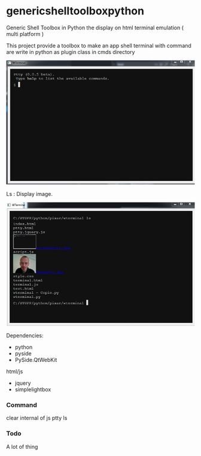 # genericshelltoolboxpython
Generic Shell Toolbox in Python the display on html terminal emulation ( multi platform )

This project provide a toolbox to make an app shell terminal with command are write in python as plugin class in cmds directory  

![After Launch](screenshot1.jpg)

Ls : Display image.

![Ls ](screenshot2.jpg)


Dependencies:
* python 
* pyside
* PySide.QtWebKit

html/js

* jquery 
* simplelightbox

### Command 
clear internal of js ptty
ls 


### Todo 
A lot of thing
